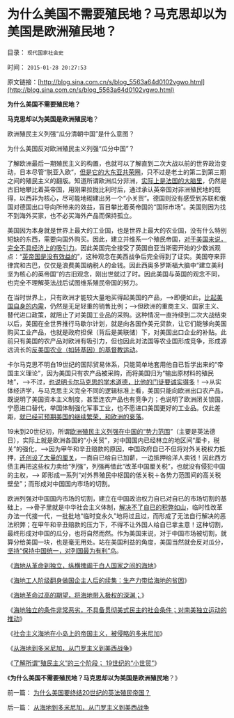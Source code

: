 # 为什么美国不需要殖民地？马克思却以为美国是欧洲殖民地？

目录： `现代国家社会史` 

时间： `2015-01-28 20:27:53` 

原文链接：[http://blog.sina.com.cn/s/blog_5563a64d0102vgwo.html](http://blog.sina.com.cn/s/blog_5563a64d0102vgwo.html)

**为什么美国不需要殖民地？**

**马克思却以为美国是欧洲殖民地**？

欧洲殖民主义列强“瓜分清朝中国”是什么意图？

为什么美国反对欧洲殖民主义列强“瓜分中国”？

了解欧洲最后一期殖民主义的构置，也就可以了解直到二次大战以前的世界政治变动，日本尽管“脱亚入欧”，[但是它的大东亚共荣圈](../../../2011/8/22/日本对东亚有贡献；传统文化如抱薪救火.md)，只不过是老土的第二到第三期之间的殖民主义的翻版。知道所谓欧洲瓜分非洲，[实际上是法国的大脑里](../../../2012/7/11/美国与法式民主截然相反，法国为何反复成为殖民帝国？.md)，仍然是古旧地攀比着英帝国，用刚果拉拢比利时后，通过承认英帝国对非洲殖民地的既得，以西非为核心，尽可能地砌建出另一个“小关贸”。德国则没有感受到苏联和俄国对德国出口导向所带来的效益，盲目攀比着英帝国的“国际市场”。美国则因为找不到海外买家，也不必买海外产品而保持孤立。

美国因为本身就是世界上最大的工业国，也是世界上最大的农业国，没有什么特别短缺的东西，需要向国外购买。因此，建立并维系一个殖民帝国，[对于美国来说，完全不具经济上的吸引力](../../../2008/12/21/美国已经达到了经济地位扩张的极限.md)。因此美国完全接受了英国自亚当斯密开始的少数派观点：“[英帝国是没有效益的](../../../2008/12/20/英殖民帝国终结，是经济理由.md)”，这种观念在美西战争后完全得到了证实。美国夺来菲律宾和古巴，仅仅是浪费美国纳税人的金钱。因此西奥多罗斯福大脑中“建立美利坚为核心的英帝国”的古旧观念，刚出世就过了时。因此美国与英国的观念不同，也完全不理解英法战后试图维系殖民帝国的努力。

在当时世界上，只有欧洲才能较大量地买得起美国的产品，——>即便如此，[比起美国自身的内需](../../../2011/9/20/关税的积极意义总是可以忽略；负面影响可以无限放大.md)，仍然是无足轻重的销售比例；——>但欧洲的重商主义、国家主义、替代进口政策，就阻止了对美国工业品的采购。这种情况一直持续到二次大战结束以后，美国在全世界推行马歇尔计划，就是向各国作美元贷款，让它们能够向美国购买工业产品，也就是政府担保（背后是美联储）下，对美国出口企业的补贴。此前只有美国的农产品对欧洲有吸引力，但也因此对法国等农业国形成竞争，形成源远流长的[反美国农业（如转基因）的基督教运动](../../../2010/2/12/反对转基因是不正当垄断的非市场性行为.md)。

卡尔马克思不明白19世纪的国际贸易体系，只能简单地套用他自已哲学出来的“帝国主义理论”，因为美国只有农产品被采购，而将美国归为“输出原材料的殖民地”，——>不过，[也说明卡尔马克思的学术道德，比他的门徒要诚实得多](../../../2011/9/19/《资本论》逻辑比亚当斯密和李嘉图严密,和关税保护.md)！——>从实体经济学，与马克思主义完全不同的逻辑标准上看，美国只能向欧洲出口农产品，既说明了美国资本主义制度，甚至连农产品也有竞争力；也说明了欧洲闭关锁国，宁愿进口替代，举国体制强化军事工业，也不愿进口美国更好的工业品。仅此差距，[就已经可预期美国的继续繁荣，和欧洲的衰落](../../../2011/1/7/美国的制度优势是完全竞争.md)。

19末到20世纪初，所谓[欧洲殖民主义列强在中国的“势力范围](../../../2010/10/30/辛丑“东南互保”保中华一脉能存没有象非洲一样被瓜分.md)”（主要是英法德日），实际上就是欧洲各国的“小关贸”，对中国国内已经林立的地区间“厘卡，税关”的强化，——>因为甲午和辛丑赔款的原因，中国政府自已不但将对外关税权力抵押，[还创设了大量的厘关](../../../2014/8/15/从财税结构的改变，理解晚清到民国的政治格局的转变.md)，一面自已给自已加薪，一边抵押给洋人卖钱！因此西方债主再把这些权力卖给“列强”，列强再借此“改革中国厘关税”，也就没有侵犯中国的主权，——>
即形成一系列“对外界殖民中枢国的低关税＋各势力范围间的高关税壁垒”；而形成对中国国内市场的切割。

欧洲列强对中国国内市场的切割，建立在中国政治权力自已对自已的市场切割的基础上，——>骨子里就是中华社会主义体制，[解决不了自已的积弊如山](http://blog.sina.com.cn/s/blog_5563a64d0102vft9.html)，临时性改革办法一代接一代，一批批地“临时变永久”地将过且过，而形成了无法自行解决的恶法积弊；在甲午和辛丑赔款的压力下，不得不让外国人给自已拿主意！这种切割，最终形成对中国的瓜分，也将自然而然。作为美国来说，对于中国市场被切割，就算分给美国一块，也是毫无用处。站在美国利益的角度，美国当然就会反对瓜分，[坚持“保持中国统一，对列国最为有利”鸟](../../../2010/5/3/为什么八国联军会说“瓜分中国实为下策？”.md)。

《[海地从革命到独立，纵横捭阖于白人国家之间的海地](../../../2015/1/21/海地从革命到独立，纵横捭阖于白人国家之间的海地；.md)》

《[海地工人阶级翻身做国企主人后的续集：生产力带给海地的贫困](../../../2015/1/22/海地黑色工人阶级,翻身做国企主人后的共产主义赤贫.md)》

《[海地革命过高的期望，将海地带入极权的深渊；](../../../2015/1/23/海地革命过高的政治期望，将海地带入极权的深渊；.md)》

《[海地独立的条件非常恶劣，不具备贯彻美式民主的社会条件；对南美独立运动的推动](../../../2015/1/24/输出自由主义革命的极权海地的不得已；.md)》

《[社会主义海地在小岛上的帝国主义，被侵略的多米尼加](../../../2015/1/25/社会主义海地在小岛上的帝国主义，被侵略的多米尼加；.md)》

《[从海地到多米尼加，从门罗主义到美西战争](../../../2015/1/26/从海地到多米尼加，从门罗主义到美西战争.md)》

《[了解所谓“殖民主义”的三个阶段；
19世纪的“小世贸”](../../../2015/1/27/“殖民主义”的三个阶段；19世纪到二战前的几个“小世贸”；.md)》

《**为什么美国不需要殖民地？马克思却以为美国是欧洲殖民地**？》

前一篇： [为什么美国要终结20世纪的英法殖民帝国？](../../../2015/1/29/为什么美国要终结20世纪的英法殖民帝国？.md)

后一篇： [从海地到多米尼加，从门罗主义到美西战争](../../../2015/1/26/从海地到多米尼加，从门罗主义到美西战争.md)

